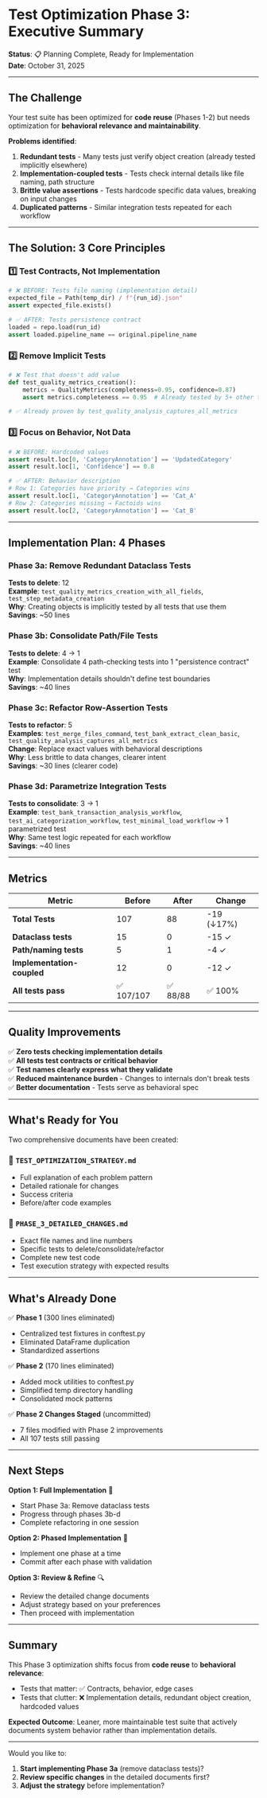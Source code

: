 # Test Optimization Phase 3: Executive Summary

**Status**: 📋 Planning Complete, Ready for Implementation  
**Date**: October 31, 2025

---

## The Challenge

Your test suite has been optimized for **code reuse** (Phases 1-2) but needs optimization for **behavioral relevance and maintainability**. 

**Problems identified**:
1. **Redundant tests** - Many tests just verify object creation (already tested implicitly elsewhere)
2. **Implementation-coupled tests** - Tests check internal details like file naming, path structure
3. **Brittle value assertions** - Tests hardcode specific data values, breaking on input changes
4. **Duplicated patterns** - Similar integration tests repeated for each workflow

---

## The Solution: 3 Core Principles

### 1️⃣ **Test Contracts, Not Implementation**
```python
# ❌ BEFORE: Tests file naming (implementation detail)
expected_file = Path(temp_dir) / f"{run_id}.json"
assert expected_file.exists()

# ✅ AFTER: Tests persistence contract
loaded = repo.load(run_id)
assert loaded.pipeline_name == original.pipeline_name
```

### 2️⃣ **Remove Implicit Tests**
```python
# ❌ Test that doesn't add value
def test_quality_metrics_creation():
    metrics = QualityMetrics(completeness=0.95, confidence=0.87)
    assert metrics.completeness == 0.95  # Already tested by 5+ other tests

# ✅ Already proven by test_quality_analysis_captures_all_metrics
```

### 3️⃣ **Focus on Behavior, Not Data**
```python
# ❌ BEFORE: Hardcoded values
assert result.loc[0, 'CategoryAnnotation'] == 'UpdatedCategory'
assert result.loc[1, 'Confidence'] == 0.8

# ✅ AFTER: Behavior description
# Row 1: Categories have priority → Categories wins
assert result.loc[1, 'CategoryAnnotation'] == 'Cat_A'
# Row 2: Categories missing → Factoids wins  
assert result.loc[2, 'CategoryAnnotation'] == 'Cat_B'
```

---

## Implementation Plan: 4 Phases

### Phase 3a: Remove Redundant Dataclass Tests
**Tests to delete**: 12  
**Example**: `test_quality_metrics_creation_with_all_fields`, `test_step_metadata_creation`  
**Why**: Creating objects is implicitly tested by all tests that use them  
**Savings**: ~50 lines

### Phase 3b: Consolidate Path/File Tests  
**Tests to delete**: 4 → 1  
**Example**: Consolidate 4 path-checking tests into 1 "persistence contract" test  
**Why**: Implementation details shouldn't define test boundaries  
**Savings**: ~40 lines

### Phase 3c: Refactor Row-Assertion Tests
**Tests to refactor**: 5  
**Examples**: `test_merge_files_command`, `test_bank_extract_clean_basic`, `test_quality_analysis_captures_all_metrics`  
**Change**: Replace exact values with behavioral descriptions  
**Why**: Less brittle to data changes, clearer intent  
**Savings**: ~30 lines (clearer code)

### Phase 3d: Parametrize Integration Tests
**Tests to consolidate**: 3 → 1  
**Example**: `test_bank_transaction_analysis_workflow`, `test_ai_categorization_workflow`, `test_minimal_load_workflow` → 1 parametrized test  
**Why**: Same test logic repeated for each workflow  
**Savings**: ~40 lines

---

## Metrics

| Metric | Before | After | Change |
|--------|--------|-------|--------|
| **Total Tests** | 107 | 88 | -19 (↓17%) |
| **Dataclass tests** | 15 | 0 | -15 ✓ |
| **Path/naming tests** | 5 | 1 | -4 ✓ |
| **Implementation-coupled** | 12 | 0 | -12 ✓ |
| **All tests pass** | ✅ 107/107 | ✅ 88/88 | ✅ 100% |

---

## Quality Improvements

✅ **Zero tests checking implementation details**  
✅ **All tests test contracts or critical behavior**  
✅ **Test names clearly express what they validate**  
✅ **Reduced maintenance burden** - Changes to internals don't break tests  
✅ **Better documentation** - Tests serve as behavioral spec  

---

## What's Ready for You

Two comprehensive documents have been created:

### 📄 `TEST_OPTIMIZATION_STRATEGY.md`
- Full explanation of each problem pattern
- Detailed rationale for changes
- Success criteria
- Before/after code examples

### 📄 `PHASE_3_DETAILED_CHANGES.md`
- Exact file names and line numbers
- Specific tests to delete/consolidate/refactor
- Complete new test code
- Test execution strategy with expected results

---

## What's Already Done

✅ **Phase 1** (300 lines eliminated)
- Centralized test fixtures in conftest.py
- Eliminated DataFrame duplication
- Standardized assertions

✅ **Phase 2** (170 lines eliminated)  
- Added mock utilities to conftest.py
- Simplified temp directory handling
- Consolidated mock patterns

✅ **Phase 2 Changes Staged** (uncommitted)
- 7 files modified with Phase 2 improvements
- All 107 tests still passing

---

## Next Steps

**Option 1: Full Implementation** 🚀
- Start Phase 3a: Remove dataclass tests
- Progress through phases 3b-d
- Complete refactoring in one session

**Option 2: Phased Implementation** 📅
- Implement one phase at a time
- Commit after each phase with validation

**Option 3: Review & Refine** 🔍
- Review the detailed change documents
- Adjust strategy based on your preferences
- Then proceed with implementation

---

## Summary

This Phase 3 optimization shifts focus from **code reuse** to **behavioral relevance**:

- Tests that matter: ✅ Contracts, behavior, edge cases
- Tests that clutter: ❌ Implementation details, redundant object creation, hardcoded values

**Expected Outcome**: Leaner, more maintainable test suite that actively documents system behavior rather than implementation details.

---

Would you like to:
1. **Start implementing Phase 3a** (remove dataclass tests)?
2. **Review specific changes** in the detailed documents first?
3. **Adjust the strategy** before implementation?
